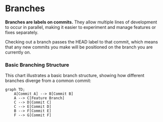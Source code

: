 # Branches

**Branches are labels on commits.** They allow multiple lines of development to occur in parallel, making it easier to experiment and manage features or fixes separately.

Checking out a branch passes the HEAD label to that commit, which means that any new commits you make will be positioned on the branch you are currently on.

### Basic Branching Structure

This chart illustrates a basic branch structure, showing how different branches diverge from a common commit:

```mermaid
graph TD;
    A[Commit A] --> B[Commit B]
    A --> C[Feature Branch]
    C --> D[Commit C]
    C --> E[Commit D]
    B --> F[Commit E]
    F --> G[Commit F]
```

